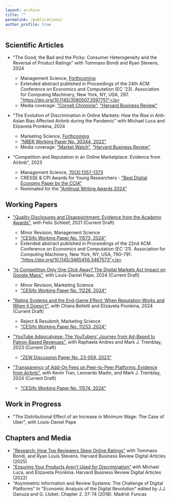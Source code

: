 ```yaml
---
layout: archive
title: ""
permalink: /publications/
author_profile: true
---
```


Scientific Articles
-----

* "The Good, the Bad and the Picky: Consumer Heterogeneity and the Reversal of Product Ratings" with Tommaso Bondi and Ryan Stevens, 2024
  * Management Science, <a href="https://pubsonline.informs.org/doi/10.1287/mnsc.2022.03281">Forthcoming</a>
  * Extended abstract published in Proceedings of the 24th ACM Conference on Economics and Computation (EC '23). Association for Computing Machinery, New York, NY, USA, 297. <a href="https://dl.acm.org/doi/10.1145/3580507.3597751">"https://doi.org/10.1145/3580507.3597751"</a>
  * Media coverage: <a href="https://news.cornell.edu/stories/2024/12/good-products-can-be-hurt-experts-tough-ratings">"Cornell Chronicle"</a>, <a href="https://hbr.org/2025/01/research-how-top-reviewers-skew-online-ratings?">"Harvard Business Review"</a>
  
* "The Evolution of Discrimination in Online Markets: How the Rise in Anti-Asian Bias Affected Airbnb during the Pandemic" with Michael Luca and Elizaveta Pronkina, 2024 
  * Marketing Science, <a href="https://pubsonline.informs.org/doi/10.1287/mksc.2023.0112">Forthcoming</a>
  * <a href="https://www.nber.org/papers/w30344">"NBER Working Paper No. 30344, 2022"</a>
  * Media coverage: <a href="https://www.marketwatch.com/amp/story/scapegoating-minority-groups-can-shape-markets-asian-american-airbnb-hosts-saw-a-marked-decline-in-bookings-during-the-pandemic-11660576384">"Market Watch"</a>, <a href="https://hbr.org/2022/10/ensuring-your-products-arent-used-for-discrimination">"Harvard Business Review"</a>

* "Competition and Reputation in an Online Marketplace: Evidence from Airbnb", 2023
  * Management Science, <a href="https://doi.org/10.1287/mnsc.2023.4758">70(3):1357-1373</a>
  * CRESSE & CPI Awards for Young Researchers - <a href="https://ccianet.org/news/2021/09/ccia-sponsors-an-award-at-the-cresse-conference/">"Best Digital Economy Paper by the CCIA"</a>
  * Nominated for the <a href="https://awards.concurrences.com/en/awards/2024/academic-articles/competition-and-reputation-in-an-online-marketplace-evidence-from-airbnb">"Antitrust Writing Awards 2024"</a>
  
Working Papers
-----

* <a href="https://www.cesifo.org/en/publications/2024/working-paper/quality-disclosures-and-disappointment-evidence-academy-nominations">"Quality Disclosures and Disappointment: Evidence from the Academy Awards"</a>, with Felix Schleef, 2021 (Current Draft)
  * Minor Revision, Management Science 
  * <a href="https://www.cesifo.org/en/publications/2024/working-paper/quality-disclosures-and-disappointment-evidence-academy-nominations">"CESifo Working Paper No. 11573, 2024"</a>
  * Extended abstract published in Proceedings of the 22nd ACM Conference on Economics and Computation (EC '21). Association for Computing Machinery, New York, NY, USA, 790–791. <a href="https://dl.acm.org/doi/10.1145/3465456.3467573">"https://doi.org/10.1145/3465456.3467573"</a>

* <a href="https://www.cesifo.org/en/publications/2024/working-paper/competition-only-one-click-away-digital-markets-act-impact-google">"Is Competition Only One Click Away? The Digital Markets Act Impact on Google Maps"</a>, with Louis-Daniel Pape, 2024 (Current Draft)
  * Minor Revision, Marketing Science 
  * <a href="https://www.cesifo.org/en/publications/2024/working-paper/competition-only-one-click-away-digital-markets-act-impact-google">"CESifo Working Paper No. 11226, 2024"</a> 

* <a href="https://www.cesifo.org/en/publications/2024/working-paper/rating-systems-and-end-game-effect-when-reputation-works-and-when">"Rating Systems and the End-Game Effect: When Reputation Works and When it Doesn't"</a>, with Chiara Belletti and Elizaveta Pronkina, 2024 (Current Draft)
  * Reject & Resubmit, Marketing Science   
  * <a href="https://www.cesifo.org/en/publications/2024/working-paper/rating-systems-and-end-game-effect-when-reputation-works-and-when">"CESifo Working Paper No. 11253, 2024"</a>

* <a href="https://ftp.zew.de/pub/zew-docs/dp/dp23059.pdf">"YouTube Adpocalypse: The YouTubers’ Journey from Ad-Based to Patron-Based Revenues"</a>, with Raphaela Andres and Mark J. Tremblay, 2023 (Current Draft)
  * <a href="https://ftp.zew.de/pub/zew-docs/dp/dp23059.pdf">"ZEW Discussion Paper No. 23-059, 2023"</a>

* <a href="https://www.cesifo.org/en/publications/2024/working-paper/transparency-add-fees-peer-peer-platforms-evidence-airbnb">"Transparency of Add-On Fees on Peer-to-Peer Platforms: Evidence from Airbnb"</a>, with Kevin Tran, Leonardo Madio, and Mark J. Tremblay, 2024 (Current Draft)
  * <a href="https://www.cesifo.org/en/publications/2024/working-paper/transparency-add-fees-peer-peer-platforms-evidence-airbnb">"CESifo Working Paper No. 11574, 2024"</a>


Work in Progress
-----

* "The Distributional Effect of an Increase in Minimum Wage: The Case of Uber", with Louis-Daniel Pape


Chapters and Media
-----

* <a href="https://hbr.org/2025/01/research-how-top-reviewers-skew-online-ratings?">"Research: How Top Reviewers Skew Online Ratings"</a> with Tommaso Bondi, and Ryan Louis Stevens. Harvard Business Review Digital Articles (2025)
* <a href="https://hbr.org/2022/10/ensuring-your-products-arent-used-for-discrimination">"Ensuring Your Products Aren’t Used for Discrimination"</a> with Michael Luca, and Elizaveta Pronkina. Harvard Business Review Digital Articles (2022)
* "Asymmetric Information and Review Systems: The Challenge of Digital Platforms" In "Economic Analysis of the Digital Revolution" edited by J.J. Ganuza and G. Llobet. Chapter 2. 37-74 (2018). Madrid: Funcas
